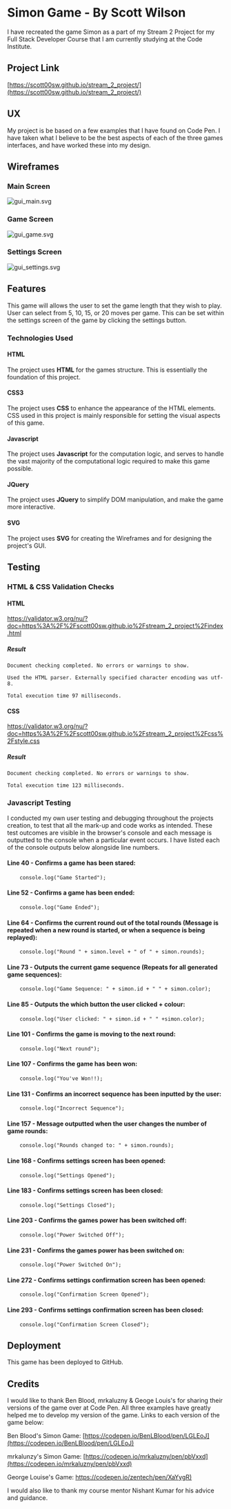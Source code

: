 # Simon Game - By Scott Wilson
I have recreated the game Simon as a part of my Stream 2 Project for my Full Stack Developer Course that I am currently studying at the Code Institute.

## Project Link
[https://scott00sw.github.io/stream_2_project/](https://scott00sw.github.io/stream_2_project/)

## UX
My project is be based on a few examples that I have found on Code Pen. I have taken what I believe to be the best aspects of each of the three games interfaces, and have worked these into my design.

## Wireframes
### Main Screen
![gui_main.svg](misc/gui_main.svg)

### Game Screen
![gui_game.svg](misc/gui_game.svg)

### Settings Screen
![gui_settings.svg](misc/gui_settings.svg)

## Features
This game will allows the user to set the game length that they wish to play. User can select from 5, 10, 15, or 20 moves per game. This can be set within the settings screen of the game by clicking the settings button.

### Technologies Used
#### HTML
The project uses **HTML** for the games structure. This is essentially the foundation of this project.

#### CSS3
The project uses **CSS** to enhance the appearance of the HTML elements. CSS used in this project is mainly responsible for setting the visual aspects of this game.

#### Javascript
The project uses **Javascript** for the computation logic, and serves to handle the vast majority of the computational logic required to make this game possible.

#### JQuery
The project uses **JQuery** to simplify DOM manipulation, and make the game more interactive.

#### SVG
The project uses **SVG** for creating the Wireframes and for designing the project's GUI.

## Testing
### HTML & CSS Validation Checks
#### HTML
https://validator.w3.org/nu/?doc=https%3A%2F%2Fscott00sw.github.io%2Fstream_2_project%2Findex.html
##### Result
    Document checking completed. No errors or warnings to show.

    Used the HTML parser. Externally specified character encoding was utf-8.

    Total execution time 97 milliseconds.

#### CSS
https://validator.w3.org/nu/?doc=https%3A%2F%2Fscott00sw.github.io%2Fstream_2_project%2Fcss%2Fstyle.css
##### Result
    Document checking completed. No errors or warnings to show.

    Total execution time 123 milliseconds.



### Javascript Testing
I conducted my own user testing and debugging throughout the projects creation, to test that all the mark-up and code works as intended. These test outcomes are visible in the browser's console and each message is outputted to the console when a particular event occurs. I have listed each of the console outputs below alongside line numbers.

#### Line 40 - Confirms a game has been stared:
```
    console.log("Game Started");
```

#### Line 52 - Confirms a game has been ended:
```
    console.log("Game Ended");
```

#### Line 64 - Confirms the current round out of the total rounds (Message is repeated when a new round is started, or when a sequence is being replayed):
```
    console.log("Round " + simon.level + " of " + simon.rounds);
```

#### Line 73 - Outputs the current game sequence (Repeats for all generated game sequences):
```
    console.log("Game Sequence: " + simon.id + " " + simon.color);
```

#### Line 85 - Outputs the which button the user clicked + colour:
```
    console.log("User clicked: " + simon.id + " " +simon.color);
```

#### Line 101 - Confirms the game is moving to the next round:
```
    console.log("Next round");
```

#### Line 107 - Confirms the game has been won:
```
    console.log("You've Won!!);
```

#### Line 131 - Confirms an incorrect sequence has been inputted by the user:
```
    console.log("Incorrect Sequence");
```

#### Line 157 - Message outputted when the user changes the number of game rounds:
```
    console.log("Rounds changed to: " + simon.rounds);
```

#### Line 168 - Confirms settings screen has been opened:
```
    console.log("Settings Opened");
```

#### Line 183 - Confirms settings screen has been closed:
```
    console.log("Settings Closed");
```

#### Line 203 - Confirms the games power has been switched off:
```
    console.log("Power Switched Off");
```

#### Line 231 - Confirms the games power has been switched on:
```
    console.log("Power Switched On");
```

#### Line 272 - Confirms settings confirmation screen has been opened:
```
    console.log("Confirmation Screen Opened");
```

#### Line 293 - Confirms settings confirmation screen has been closed:
```
    console.log("Confirmation Screen Closed");
```

## Deployment
This game has been deployed to GitHub.

## Credits
I would like to thank Ben Blood, mrkaluzny & Geoge Louis's for sharing their versions of the game over at Code Pen. All three examples have greatly helped me to develop my version of the game. Links to each version of the game below:

Ben Blood's Simon Game: [https://codepen.io/BenLBlood/pen/LGLEoJ](https://codepen.io/BenLBlood/pen/LGLEoJ)

mrkalunzy's Simon Game: [https://codepen.io/mrkaluzny/pen/pbVxxd](https://codepen.io/mrkaluzny/pen/pbVxxd)

George Louise's Game: [https://codepen.io/zentech/pen/XaYygR)](https://codepen.io/zentech/pen/XaYygR)

I would also like to thank my course mentor Nishant Kumar for his advice and guidance.

